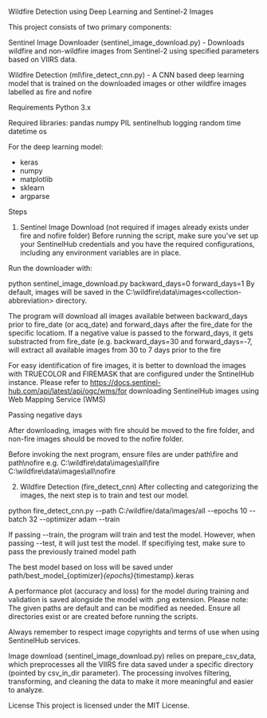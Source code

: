 Wildfire Detection using Deep Learning and Sentinel-2 Images

This project consists of two primary components:

Sentinel Image Downloader (sentinel_image_download.py) - Downloads wildfire and non-wildfire images from Sentinel-2 using specified parameters based on VIIRS data.

Wildfire Detection (ml\fire_detect_cnn.py) - A CNN based deep learning model that is trained on the downloaded images or other wildfire images labelled as fire and nofire

Requirements
Python 3.x

Required libraries:
pandas
numpy
PIL
sentinelhub
logging
random
time
datetime
os

For the deep learning model:
- keras
- numpy
- matplotlib
- sklearn
- argparse

Steps
1. Sentinel Image Download (not required if images already exists under fire and nofire folder)
Before running the script, make sure you've set up your SentinelHub credentials and you have the required configurations, including any environment variables are in place.

Run the downloader with:

python sentinel_image_download.py backward_days=0 forward_days=1
By default, images will be saved in the C:\wildfire\data\images\<collection-abbreviation> directory. 

The program will download all images available between backward_days prior to fire_date (or acq_date) and forward_days after the fire_date for the specific locatiom. 
If a negative value is passed to the forward_days, it gets substracted from fire_date 
(e.g. backward_days=30 and forward_days=-7, will extract all available images from 30 to 7 days prior to the fire

For easy identification of fire images, it is better to download the images with TRUECOLOR and FIREMASK that are configured under the SntinelHub instance. 
Please refer to https://docs.sentinel-hub.com/api/latest/api/ogc/wms/for downloading SentinelHub images using Web Mapping Service (WMS)

Passing negative days

After downloading, images with fire should be moved to the fire folder, and non-fire images should be moved to the nofire folder.

Before invoking the next program, ensure files are under path\fire and path\nofire
e.g.
C:\wildfire\data\images\all\fire
C:\wildfire\data\images\all\nofire

2. Wildfire Detection (fire_detect_cnn)
After collecting and categorizing the images, the next step is to train and test our model.

python fire_detect_cnn.py --path C:/wildfire/data/images/all --epochs 10 --batch 32 --optimizer adam --train

If passing --train, the program will train and test the model. 
However, when passing --test, it will just test the model. If specifiying test, make sure to pass the previously trained model path

The best model based on loss will be saved under path/best_model_{optimizer}_{epochs}_{timestamp}.keras

A performance plot (accuracy and loss) for the model during training and validation is saved alongside the model with .png extension.
Please note: The given paths are default and can be modified as needed. Ensure all directories exist or are created before running the scripts. 

Always remember to respect image copyrights and terms of use when using SentinelHub services.

Image download (sentinel_image_download.py) relies on  prepare_csv_data, which preprocesses all the VIIRS fire data saved under a specific directory (pointed by csv_in_dir parameter).
The processing involves filtering, transforming, and cleaning the data to make it more meaningful and easier to analyze.

License
This project is licensed under the MIT License.
